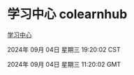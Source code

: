 # 学习中心 colearnhub
[学习中心](http://219.139.196.164:56308/colearnhub/)

2024年 09月 04日 星期三 19:20:02 CST

2024年 09月 04日 星期三 11:20:02 GMT

